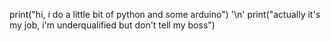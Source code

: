 print("hi, i do a little bit of python and some arduino") '\n'
print("actually it's my job, i'm underqualified but don't tell my boss")
